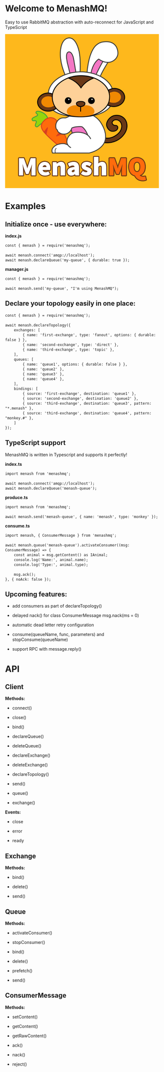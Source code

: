 
# Welcome to MenashMQ!

Easy to use RabbitMQ abstraction with auto-reconnect for JavaScript and TypeScript

![MenashMQ Logo](https://raw.githubusercontent.com/Randomize163/MenashMQ/master/other/menashmq-logo.png "MenashMQ logo")

# Examples

## Initialize once - use everywhere:
**index.js**

	const { menash } = require('menashmq');
		
    await menash.connect('amqp://localhost');
    await menash.declareQueue('my-queue', { durable: true });
    
**manager.js**

	const { menash } = require('menashmq');
	
	await menash.send('my-queue', "I'm using MenashMQ");

## Declare your topology easily in one place:

	const { menash } = require('menashmq');
	
	await menash.declareTopology({
		exchanges: [
			{ name: 'first-exchange', type: 'fanout', options: { durable: false } },
			{ name: 'second-exchange', type: 'direct' },
			{ name: 'third-exchange', type: 'topic' },
		],
		queues: [
			{ name: 'queue1', options: { durable: false } },
			{ name: 'queue2' },
			{ name: 'queue3' },
			{ name: 'queue4' },
		],
		bindings: [
			{ source: 'first-exchange', destination: 'queue1' },
			{ source: 'second-exchange', destination: 'queue2' },
			{ source: 'third-exchange', destination: 'queue3', pattern: "*.menash" },
			{ source: 'third-exchange', destination: 'queue4', pattern: "monkey.#" },
		]
	});

## TypeScript support

MenashMQ is written in Typescript and supports it perfectly!

**index.ts**

	import menash from 'menashmq';

	await menash.connect('amqp://localhost');
	await menash.declareQueue('menash-queue');
	
**produce.ts**

	import menash from 'menashmq';

	await menash.send('menash-queue', { name: 'menash', type: 'monkey' });

**consume.ts**

	import menash, { ConsumerMessage } from 'menashmq';

	await menash.queue('menash-queue').activateConsumer((msg: ConsumerMessage) => {
		const animal = msg.getContent() as IAnimal;
		console.log('Name:', animal.name);
		console.log('Type:', animal.type);

		msg.ack();
	}, { noAck: false });

## Upcoming features:

- add consumers as part of declareTopology()

- delayed nack() for class ConsumerMessage msg.nack(ms = 0)

- automatic dead letter retry configuration

- consume(queueName, func, parameters) and stopConsume(queueName)

- support RPC with message.reply()

# API

 
## Client

**Methods:**

- connect()

- close()

- bind()

- declareQueue()

- deleteQueue()

- declareExchange()

- deleteExchange()

- declareTopology()

- send()

- queue()

- exchange()

  

**Events:**

- close

- error

- ready

## Exchange

**Methods:**

- bind()

- delete()

- send()

  

## Queue

**Methods:**

- activateConsumer()

- stopConsumer()

- bind()

- delete()

- prefetch()

- send()

  

## ConsumerMessage

**Methods:**

- setContent()

- getContent()

- getRawContent()

- ack()

- nack()

- reject()